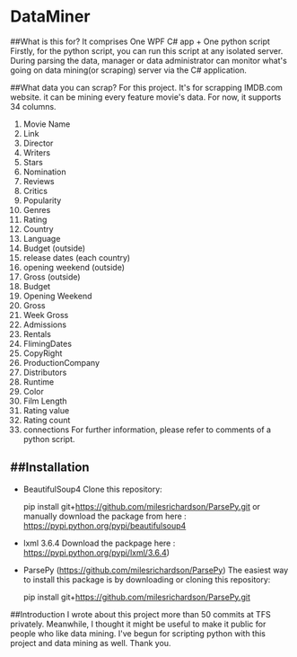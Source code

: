 # DataMiner

##What is this for?
It comprises One WPF C# app + One python script
Firstly, for the python script, you can run this script at any isolated server.
During parsing the data, manager or data administrator can monitor what's going on data mining(or scraping) server via the C# application.

##What data you can scrap?
For this project. It's for scrapping IMDB.com website. it can be mining every feature movie's data.
For now, it supports 34 columns.
1. Movie Name
2. Link
3. Director
4. Writers
5. Stars
6. Nomination
7. Reviews
8. Critics
9. Popularity 
11. Genres
12. Rating
13. Country
14. Language
15. Budget (outside)
16. release dates (each country)
17. opening weekend (outside)
18. Gross (outside)
19. Budget
20. Opening Weekend
21. Gross
22. Week Gross
23. Admissions
24. Rentals
25. FlimingDates
26. CopyRight
27. ProductionCompany
28. Distributors
29. Runtime
30. Color
31. Film Length
32. Rating value
33. Rating count
34. connections
For further information, please refer to comments of a python script.

##Installation
------------
* BeautifulSoup4
Clone this repository:

    pip install git+https://github.com/milesrichardson/ParsePy.git
or manually download the package from here : 
https://pypi.python.org/pypi/beautifulsoup4

* lxml 3.6.4
Download the packpage here : 
    https://pypi.python.org/pypi/lxml/3.6.4)

* ParsePy (https://github.com/milesrichardson/ParsePy)
The easiest way to install this package is by downloading or
cloning this repository:

    pip install git+https://github.com/milesrichardson/ParsePy.git
    
##Introduction
I wrote about this project more than 50 commits at TFS privately.
Meanwhile, I thought it might be useful to make it public for people who like data mining.
I've begun for scripting python with this project and data mining as well.
Thank you.

